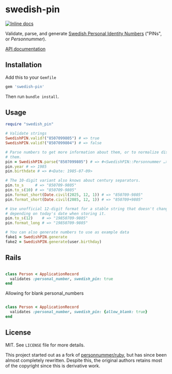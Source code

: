 # swedish-pin

[![Inline docs](http://inch-ci.org/github/Mange/swedish-pin-ruby.svg?branch=master)](http://inch-ci.org/github/Mange/swedish-pin-ruby)

Validate, parse, and generate [Swedish Personal Identity
Numbers](https://en.wikipedia.org/wiki/Personal_identity_number_(Sweden))
("PINs", or *Personnummer*).

[API documentation](https://www.rubydoc.info/gems/swedish-pin)

## Installation

Add this to your `Gemfile`

```ruby
gem 'swedish-pin'
```

Then run `bundle install`.

## Usage

```ruby
require "swedish_pin"

# Validate strings
SwedishPIN.valid?("8507099805") # => true
SwedishPIN.valid?("8507099804") # => false

# Parse numbers to get more information about them, or to normalize display of
# them.
pin = SwedishPIN.parse("8507099805") # => #<SwedishPIN::Personnummer …>
pin.year # => 1985
pin.birthdate # => #<Date: 1985-07-09>

# The 10-digit variant also knows about century separators.
pin.to_s     # => "850709-9805"
pin.to_s(10) # => "850709-9805"
pin.format_short(Date.civil(2025, 12, 1)) # => "850709-9805"
pin.format_short(Date.civil(2085, 12, 1)) # => "850709+9805"

# Use unofficial 12-digit format for a stable string that doesn't change
# depending on today's date when storing it.
pin.to_s(12)    # => "19850709-9805"
pin.format_long # => "19850709-9805"

# You can also generate numbers to use as example data
fake1 = SwedishPIN.generate
fake2 = SwedishPIN.generate(user.birthday)
```

## Rails

```ruby

class Person < ApplicationRecord
  validates :personal_number, swedish_pin: true
end
```

Allowing for blank personal_numbers



```ruby

class Person < ApplicationRecord
  validates :personal_number, swedish_pin: {allow_blank: true}
end
```

## License

MIT. See `LICENSE` file for more details.

This project started out as a fork of
[personnummer/ruby](https://github.com/personnummer/ruby), but has since been
almost completely rewritten.
Despite this, the original authors retains most of the copyright since this is
derivative work.
